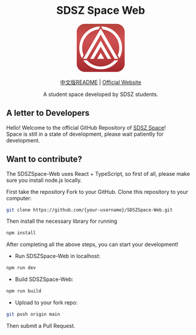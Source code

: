 <div align="center">
<h1 align="center">SDSZ Space Web</h1>

<img alt="SDSZAppLogo" src="./src/assets/SDSZ.png" width="128" height="128" />  

<a href="./README_CN.md">中文版README</a> | <a href="http://sdsz.space">Official Website</a>

A student space developed by SDSZ students.
</div>

## A letter to Developers

Hello! Welcome to the official GitHub Repository of [SDSZ Space](http://sdsz.space)!  
Space is still in a state of development, please wait patiently for development.  

## Want to contribute?

The SDSZSpace-Web uses React + TypeScript, so first of all, please make sure you install node.js locally.

First take the repository Fork to your GitHub.
Clone this repository to your computer:  
```bash
git clone https://github.com/{your-username}/SDSZSpace-Web.git
```
Then install the necessary library for running  
```bash
npm install
```
After completing all the above steps, you can start your development!  
- Run SDSZSpace-Web in localhost:  
```bash
npm run dev
```
- Build SDSZSpace-Web:  
```bash
npm run build
```
- Upload to your fork repo:  
```bash
git push origin main
```
Then submit a Pull Request.